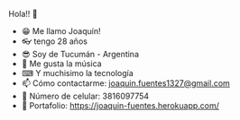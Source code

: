  Hola!! 👋
- 😁 Me llamo Joaquín!
- 👓 tengo 28 años
- 😎 Soy de Tucumán - Argentina
- 🎸 Me gusta la música
- ⌨ Y muchisimo la tecnología
- 📫 Cómo contactarme: joaquin.fuentes1327@gmail.com
- 📱  Número de celular: 3816097754
- 💼 Portafolio:  https://joaquin-fuentes.herokuapp.com/
